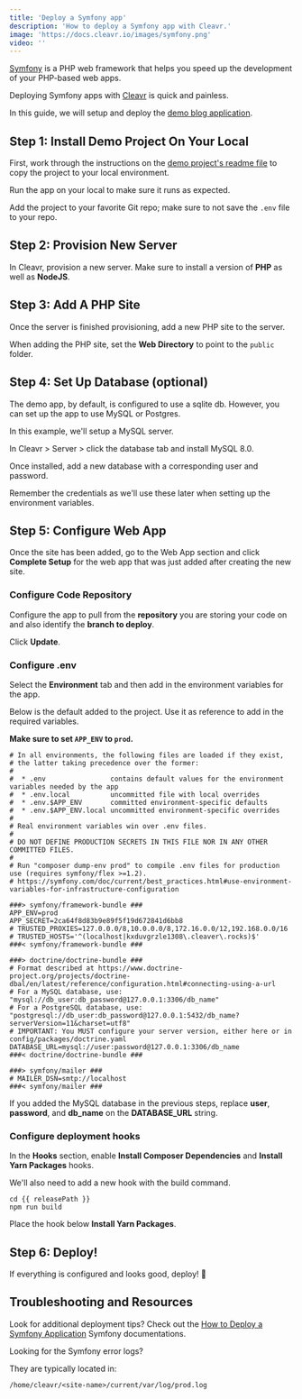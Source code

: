 ```yaml
---
title: 'Deploy a Symfony app'
description: 'How to deploy a Symfony app with Cleavr.'
image: 'https://docs.cleavr.io/images/symfony.png'
video: ''
---
```


[Symfony](https://symfony.com/) is a PHP web framework that helps you speed up the development of your PHP-based web apps. 

Deploying Symfony apps with [Cleavr](https://cleavr.io) is quick and painless. 

In this guide, we will setup and deploy the [demo blog application](https://github.com/symfony/demo). 

## Step 1: Install Demo Project On Your Local

First, work through the instructions on the [demo project's readme file](https://github.com/symfony/demo) to copy the project
to your local environment. 

Run the app on your local to make sure it runs as expected. 
 
Add the project to your favorite Git repo; make sure to not save the `.env` file to your repo. 

## Step 2: Provision New Server

In Cleavr, provision a new server. Make sure to install a version of **PHP** as well as **NodeJS**. 

## Step 3: Add A PHP Site

Once the server is finished provisioning, add a new PHP site to the server. 

When adding the PHP site, set the **Web Directory** to point to the `public` folder.

## Step 4: Set Up Database (optional)

The demo app, by default, is configured to use a sqlite db. However, you can set up the app to use MySQL or Postgres. 

In this example, we'll setup a MySQL server. 

In Cleavr > Server > click the database tab and install MySQL 8.0. 

Once installed, add a new database with a corresponding user and password. 

Remember the credentials as we'll use these later when setting up the environment variables. 


## Step 5: Configure Web App

Once the site has been added, go to the Web App section and click **Complete Setup** for the web app that was just added
after creating the new site. 

### Configure Code Repository

Configure the app to pull from the **repository** you are storing your code on and also identify the **branch to deploy**.

Click **Update**. 

### Configure .env 

Select the **Environment** tab and then add in the environment variables for the app. 

Below is the default added to the project. Use it as reference to add in the required variables.

**Make sure to set `APP_ENV` to `prod`.**

```
# In all environments, the following files are loaded if they exist,
# the latter taking precedence over the former:
#
#  * .env                contains default values for the environment variables needed by the app
#  * .env.local          uncommitted file with local overrides
#  * .env.$APP_ENV       committed environment-specific defaults
#  * .env.$APP_ENV.local uncommitted environment-specific overrides
#
# Real environment variables win over .env files.
#
# DO NOT DEFINE PRODUCTION SECRETS IN THIS FILE NOR IN ANY OTHER COMMITTED FILES.
#
# Run "composer dump-env prod" to compile .env files for production use (requires symfony/flex >=1.2).
# https://symfony.com/doc/current/best_practices.html#use-environment-variables-for-infrastructure-configuration

###> symfony/framework-bundle ###
APP_ENV=prod
APP_SECRET=2ca64f8d83b9e89f5f19d672841d6bb8
# TRUSTED_PROXIES=127.0.0.0/8,10.0.0.0/8,172.16.0.0/12,192.168.0.0/16
# TRUSTED_HOSTS='^(localhost|kxduvgrzle1308\.cleaver\.rocks)$'
###< symfony/framework-bundle ###

###> doctrine/doctrine-bundle ###
# Format described at https://www.doctrine-project.org/projects/doctrine-dbal/en/latest/reference/configuration.html#connecting-using-a-url
# For a MySQL database, use: "mysql://db_user:db_password@127.0.0.1:3306/db_name"
# For a PostgreSQL database, use: "postgresql://db_user:db_password@127.0.0.1:5432/db_name?serverVersion=11&charset=utf8"
# IMPORTANT: You MUST configure your server version, either here or in config/packages/doctrine.yaml
DATABASE_URL=mysql://user:password@127.0.0.1:3306/db_name
###< doctrine/doctrine-bundle ###

###> symfony/mailer ###
# MAILER_DSN=smtp://localhost
###< symfony/mailer ###
```
<base-info>
If you added the MySQL database in the previous steps, replace <b>user</b>, <b>password</b>, and <b>db_name</b> on the 
<b>DATABASE_URL</b> string. 
</base-info>

### Configure deployment hooks

In the **Hooks** section, enable **Install Composer Dependencies** and **Install Yarn Packages** hooks. 

We'll also need to add a new hook with the build command. 

```
cd {{ releasePath }}
npm run build
```
Place the hook below **Install Yarn Packages**.

## Step 6: Deploy! 

If everything is configured and looks good, deploy! 🚀

## Troubleshooting and Resources

Look for additional deployment tips? Check out the [How to Deploy a Symfony Application](https://symfony.com/doc/current/deployment.html) Symfony documentations. 

Looking for the Symfony error logs? 

They are typically located in: 

```
/home/cleavr/<site-name>/current/var/log/prod.log
```
